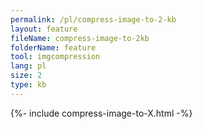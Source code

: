 ```yaml
---
permalink: /pl/compress-image-to-2-kb
layout: feature
fileName: compress-image-to-2kb
folderName: feature
tool: imgcompression
lang: pl
size: 2
type: kb
---
```


{%- include compress-image-to-X.html -%}
